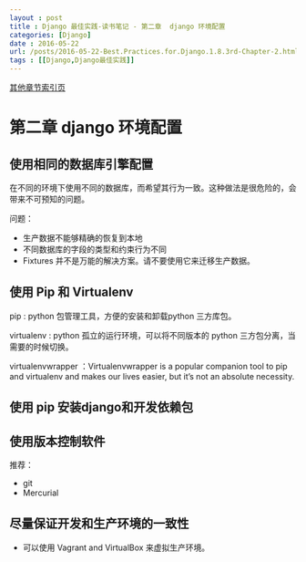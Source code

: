 ```yaml
---
layout : post
title : Django 最佳实践-读书笔记 - 第二章  django 环境配置
categories: [Django] 
date : 2016-05-22
url: /posts/2016-05-22-Best.Practices.for.Django.1.8.3rd-Chapter-2.html 
tags : [[Django,Django最佳实践]]
---
```



[其他章节索引页](2016-05-22-Best.Practices.for.Django.1.8.3rd-Index.html)

# 第二章  django 环境配置

## 使用相同的数据库引擎配置

在不同的环境下使用不同的数据库，而希望其行为一致。这种做法是很危险的，会带来不可预知的问题。

问题：

- 生产数据不能够精确的恢复到本地
- 不同数据库的字段的类型和约束行为不同
- Fixtures 并不是万能的解决方案。请不要使用它来迁移生产数据。

<!-- more -->
## 使用 Pip 和 Virtualenv

pip : python 包管理工具，方便的安装和卸载python 三方库包。

virtualenv : python 孤立的运行环境，可以将不同版本的 python 三方包分离，当需要的时候切换。

virtualenvwrapper ：Virtualenvwrapper is a popular companion tool to pip and virtualenv and makes our lives
easier, but it’s not an absolute necessity.

## 使用 pip 安装django和开发依赖包

## 使用版本控制软件

推荐：

- git 
- Mercurial


## 尽量保证开发和生产环境的一致性

- 可以使用 Vagrant and VirtualBox 来虚拟生产环境。
